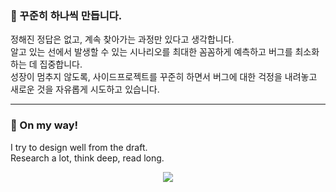 ### 🦊 꾸준히 하나씩 만듭니다.



정해진 정답은 없고, 계속 찾아가는 과정만 있다고 생각합니다. <br/>
알고 있는 선에서 발생할 수 있는 시나리오를 최대한 꼼꼼하게 예측하고 버그를 최소화하는 데 집중합니다. <br/>
성장이 멈추지 않도록, 사이드프로젝트를 꾸준히 하면서 버그에 대한 걱정을 내려놓고 새로운 것을 자유롭게 시도하고 있습니다. 

---

### 🦊 On my way! 

I try to design well from the draft. <br/>
Research a lot, think deep, read long. 


<p align='center'>
  <img src="https://img.shields.io/badge/react_native-%2320232a.svg?style=flat-square&logo=react&logoColor=%2361DAFB"/>
</p>
